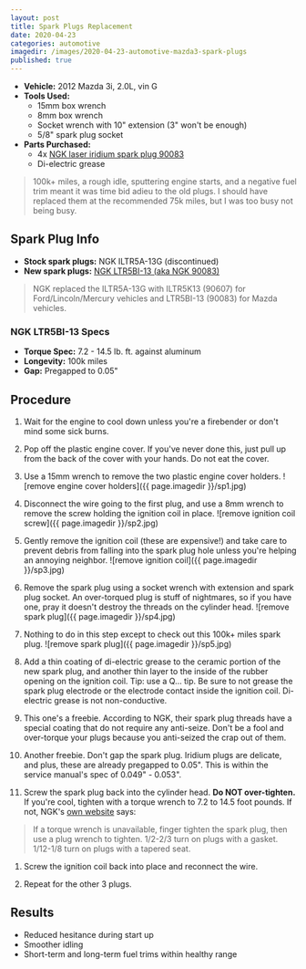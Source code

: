 ```yaml
---
layout: post
title: Spark Plugs Replacement
date: 2020-04-23
categories: automotive
imagedir: /images/2020-04-23-automotive-mazda3-spark-plugs
published: true
---
```


- **Vehicle:** 2012 Mazda 3i, 2.0L, vin G
- **Tools Used:**
  - 15mm box wrench
  - 8mm box wrench
  - Socket wrench with 10" extension (3" won't be enough)
  - 5/8" spark plug socket
- **Parts Purchased:**
  - 4x [NGK laser iridium spark plug 90083](https://www.autozone.com/external-engine/spark-plug/ngk-laser-iridium-spark-plug-90083/757305_0_0)
  - Di-electric grease

> 100k+ miles, a rough idle, sputtering engine starts, and a negative fuel trim meant it was time bid adieu to the old plugs. I should have replaced them at the recommended 75k miles, but I was too busy not being busy.


## Spark Plug Info

- **Stock spark plugs:** NGK ILTR5A-13G (discontinued)
- **New spark plugs:** [NGK LTR5BI-13 (aka NGK 90083)](https://www.ngk.com/product.aspx?zpid=40029)

> NGK replaced the ILTR5A-13G with ILTR5K13 (90607) for Ford/Lincoln/Mercury vehicles and LTR5BI-13 (90083) for Mazda vehicles.

### NGK LTR5BI-13 Specs
- **Torque Spec:** 7.2 - 14.5 lb. ft. against aluminum
- **Longevity:** 100k miles
- **Gap:** Pregapped to 0.05"


## Procedure

1. Wait for the engine to cool down unless you're a firebender or don't mind some sick burns.

1. Pop off the plastic engine cover. If you've never done this, just pull up from the back of the cover with your hands. Do not eat the cover.

1. Use a 15mm wrench to remove the two plastic engine cover holders.
![remove engine cover holders]({{ page.imagedir }}/sp1.jpg)

1. Disconnect the wire going to the first plug, and use a 8mm wrench to remove the screw holding the ignition coil in place.
![remove ignition coil screw]({{ page.imagedir }}/sp2.jpg)

1. Gently remove the ignition coil (these are expensive!) and take care to prevent debris from falling into the spark plug hole unless you're helping an annoying neighbor.
![remove ignition coil]({{ page.imagedir }}/sp3.jpg)

1. Remove the spark plug using a socket wrench with extension and spark plug socket. An over-torqued plug is stuff of nightmares, so if you have one, pray it doesn't destroy the threads on the cylinder head.
![remove spark plug]({{ page.imagedir }}/sp4.jpg)

1. Nothing to do in this step except to check out this 100k+ miles spark plug.
![remove spark plug]({{ page.imagedir }}/sp5.jpg)

1. Add a thin coating of di-electric grease to the ceramic portion of the new spark plug, and another thin layer to the inside of the rubber opening on the ignition coil. Tip: use a Q... tip. Be sure to not grease the spark plug electrode or the electrode contact inside the ignition coil. Di-electric grease is not non-conductive.

1. This one's a freebie. According to NGK, their spark plug threads have a special coating that do not require any anti-seize. Don't be a fool and over-torque your plugs because you anti-seized the crap out of them.

1. Another freebie. Don't gap the spark plug. Iridium plugs are delicate, and plus, these are already pregapped to 0.05". This is within the service manual's spec of 0.049" - 0.053".

1. Screw the spark plug back into the cylinder head. **Do NOT over-tighten.** If you're cool, tighten with a torque wrench to 7.2 to 14.5 foot pounds. If not, NGK's [own website](https://www.ngk.com/learning-center/article/522/plug-torque-settings) says:
> If a torque wrench is unavailable, finger tighten the spark plug, then use a plug wrench to tighten. 1/2-2/3 turn on plugs with a gasket. 1/12-1/8 turn on plugs with a tapered seat.

1. Screw the ignition coil back into place and reconnect the wire.

1. Repeat for the other 3 plugs.


## Results
- Reduced hesitance during start up
- Smoother idling
- Short-term and long-term fuel trims within healthy range